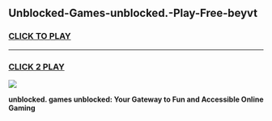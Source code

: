 
## Unblocked-Games-unblocked.-Play-Free-beyvt
<h3>
<a href="https://premium76.site?title=unblocked.&ref=20M">CLICK TO PLAY</a></h3>
<hr>

<h3>
<a href="https://premium76.site?title=unblocked.&ref=20M">CLICK 2 PLAY</a>
  
</h3>

<a href="https://premium76.site?title=unblocked.&ref=19M"><img src="https://clearcache.store/games.png"></a>


**unblocked. games unblocked: Your Gateway to Fun and Accessible Online Gaming**
